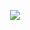 <p align="center">
  <img src="https://64.media.tumblr.com/6e8b95d719db5737c8264801602b71da/tumblr_ox5h3lgNIv1r3smugo1_500.gifv">
</p>
